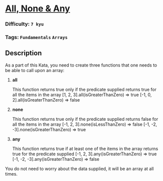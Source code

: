 # [All, None & Any](https://www.codewars.com/kata/54589f3b52756d34d6000158)

### Difficulty: `7 kyu`

### Tags: `Fundamentals` `Arrays`

## Description

As a part of this Kata, you need to create three functions that one needs to be able to call upon an array:

1. **all**

    This function returns true only if the predicate supplied returns true for all the items in the array [1, 2, 3].all(isGreaterThanZero) => true [-1, 0, 2].all(isGreaterThanZero) => false

2. **none**

    This function returns true only if the predicate supplied returns false for all the items in the array [-1, 2, 3].none(isLessThanZero) => false [-1, -2, -3].none(isGreaterThanZero) => true

3. **any**

    This function returns true if at least one of the items in the array returns true for the predicate supplied [-1, 2, 3].any(isGreaterThanZero) => true [-1, -2, -3].any(isGreaterThanZero) => false

You do not need to worry about the data supplied, it will be an array at all times.